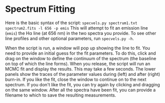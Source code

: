 # Spectrum Fitting

Here is the basic syntax of the script:
`specvels.py spectrum1.txt spectrum2.fits -l 656 -p emis`
This will attempt to fit an emission line (`emis`) the Hα line (at 656 nm) in the two spectra you provide.
To see other line profiles and other optional parameters, run `specvels.py -h`.

When the script is run, a window will pop up showing the line to fit.
You need to provide an initial guess for the fit parameters.
To do this, click and drag on the window to define the continuum of the spectrum (the baseline on top of which the line forms).
When you release, the script will run an MCMC fit and display the results. This may take a few seconds.
The lower panels show the traces of the parameter values during (left) and after (right) burn-in.
If you like the fit, close the window to continue on to the next spectrum.
If you don't like the fit, you can try again by clicking and dragging on the same window.
After all the spectra have been fit, you can provide a filename to which to save the resulting measurements.
 